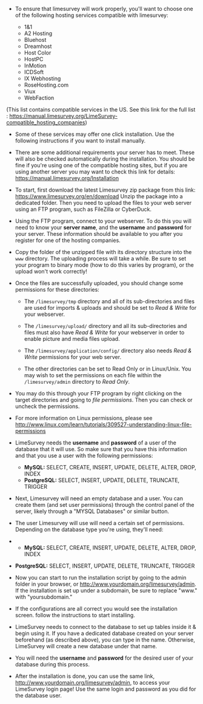 * To ensure that limesurvey will work properly, you'll want to choose one of the following hosting services compatible with limesurvey:

	* 1&1
	* A2 Hosting
	* Bluehost
	* Dreamhost
	* Host Color
	* HostPC
	* InMotion
	* ICDSoft
	* IX Webhosting
	* RoseHosting.com
	* Viux
	* WebFaction

(This list contains compatible services in the US. See this link for the full list : https://manual.limesurvey.org/LimeSurvey-compatible_hosting_companies)

* Some of these services may offer one click installation. Use the following instructions if you want to install manually.

* There are some additional requirements your server has to meet. These will also be checked automatically during the installation. You should be fine if you're using one of the compatible hosting sites, but if you are using another server you may want to check this link for details: https://manual.limesurvey.org/Installation

* To start, first download the latest Limesurvey zip package from this link: https://www.limesurvey.org/en/download
Unzip the package into a dedicated folder.
Then you need to upload the files to your web server using an FTP program, such as FileZilla or CyberDuck.

* Using the FTP program, connect to your webserver. To do this you will need to know your **server name**, and the **username** and **password** for your server. These information should be available to you after you register for one of the hosting companies.

* Copy the folder of the unzipped file with its directory structure into the `www` directory.  The uploading process will take a while.  Be sure to set your program to binary mode (how to do this varies by program), or the upload won't work correctly!

* Once the files are successfully uploaded, you should change some permissions for these directories:

	* The `/limesurvey/tmp` directory and all of its sub-directories and files are used for imports & uploads and should be set to _Read & Write_ for your webserver.

	* The `/limesurvey/upload/` directory and all its sub-directories and files must also have _Read & Write_ for your webserver in order to enable picture and media files upload.

	* The `/limesurvey/application/config/` directory also needs _Read & Write_ permissions for your web server.

	* The other directories can be set to Read Only or in Linux/Unix. You may wish to set the permissions on each file within the `/limesurvey/admin` directory to _Read Only_.

<p></p>

* You may do this through your FTP program by right clicking on the target directories and going to _file permissions_. Then you can check or uncheck the permissions.

* For more information on Linux permissions, please see http://www.linux.com/learn/tutorials/309527-understanding-linux-file-permissions

* LimeSurvey needs the **username** and **password** of a user of the database that it will use. So make sure that you have this information and that you use a user with the following permissions:

	* **MySQL:** SELECT, CREATE, INSERT, UPDATE, DELETE, ALTER, DROP, INDEX
	* **PostgreSQL:** SELECT, INSERT, UPDATE, DELETE, TRUNCATE, TRIGGER

<p></p>

* Next, Limesurvey will need an empty database and a user.  You can create them (and set user permissions) through the control panel of the server, likely through a "MYSQL Databases" or similar button.

* The user Limesurvey will use will need a certain set of permissions.  Depending on the database type you're using, they'll need: 
* * **MySQL:** SELECT, CREATE, INSERT, UPDATE, DELETE, ALTER, DROP, INDEX
* **PostgreSQL:** SELECT, INSERT, UPDATE, DELETE, TRUNCATE, TRIGGER

* Now you can start to run the installation script by going to the admin folder in your browser, or  http://www.yourdomain.org/limesurvey/admin.  If the installation is set up under a subdomain, be sure to replace "www." with "yoursubdomain."

* If the configurations are all correct you would see the installation screen. follow the instructions to start installing.
* LimeSurvey needs to connect to the database to set up tables inside it & begin using it. If you have a dedicated database created on your server beforehand (as described above), you can type in the name. Otherwise, LimeSurvey will create a new database under that name. 

* You will need the **username** and **password** for the desired user of your database during this process.

* After the installation is done, you can use the same link, http://www.yourdomain.org/limesurvey/admin, to access your LimeSurvey login page!  Use the same login and password as you did for the database user.



